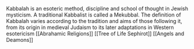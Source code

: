 Kabbalah is an esoteric method, discipline and school of thought in Jewish mysticism. A traditional Kabbalist is called a Mekubbal. The definition of Kabbalah varies according to the tradition and aims of those following it, from its origin in medieval Judaism to its later adaptations in Western esotericism
[[Abrahamic Religions]]
[[Tree of Life Sephirot]]
[[Angels and Deamons]]

